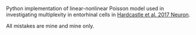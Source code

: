 Python implementation of linear-nonlinear Poisson model used in investigating multiplexity in entorhinal cells in [Hardcastle et al. 2017 Neuron](https://www.cell.com/neuron/fulltext/S0896-6273(17)30237-4).

All mistakes are mine and mine only.

